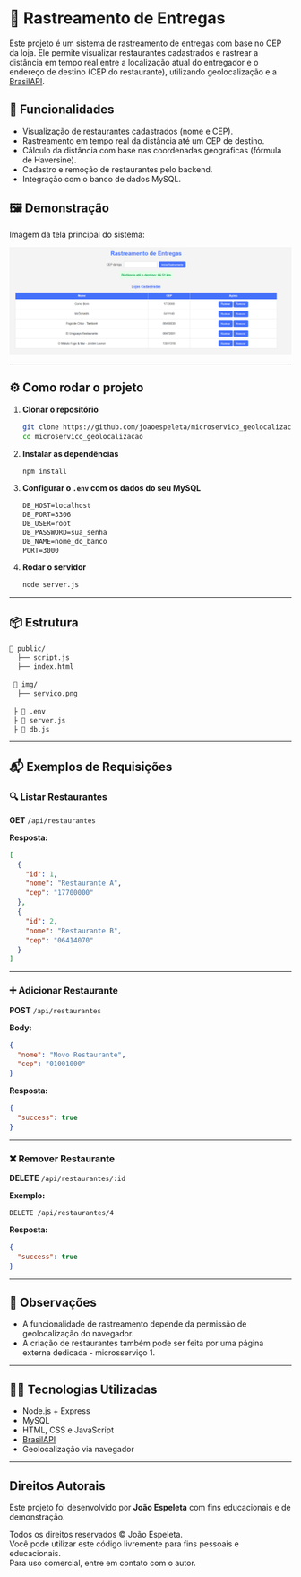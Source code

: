 
# 🛵 Rastreamento de Entregas

Este projeto é um sistema de rastreamento de entregas com base no CEP da loja. Ele permite visualizar restaurantes cadastrados e rastrear a distância em tempo real entre a localização atual do entregador e o endereço de destino (CEP do restaurante), utilizando geolocalização e a [BrasilAPI](https://brasilapi.com.br).

## 🚀 Funcionalidades

- Visualização de restaurantes cadastrados (nome e CEP).
- Rastreamento em tempo real da distância até um CEP de destino.
- Cálculo da distância com base nas coordenadas geográficas (fórmula de Haversine).
- Cadastro e remoção de restaurantes pelo backend.
- Integração com o banco de dados MySQL.

## 🖼️ Demonstração

Imagem da tela principal do sistema:

![Tela do Sistema](img/servico.png)

---

## ⚙️ Como rodar o projeto

1. **Clonar o repositório**
   ```bash
   git clone https://github.com/joaoespeleta/microservico_geolocalizacao
   cd microservico_geolocalizacao
   ```

2. **Instalar as dependências**
   ```bash
   npm install
   ```

3. **Configurar o `.env` com os dados do seu MySQL**
   ```env
   DB_HOST=localhost
   DB_PORT=3306
   DB_USER=root
   DB_PASSWORD=sua_senha
   DB_NAME=nome_do_banco
   PORT=3000
   ```

4. **Rodar o servidor**
   ```bash
   node server.js
   ```

---

## 📦 Estrutura

```
📂 public/
  ├── script.js
  ├── index.html

 📂 img/
  ├── servico.png

 ├️ 📄 .env
 ├️ 📄 server.js
 ├️ 📄 db.js
```

---

## 📬 Exemplos de Requisições

### 🔍 Listar Restaurantes

**GET** `/api/restaurantes`

**Resposta:**
```json
[
  {
    "id": 1,
    "nome": "Restaurante A",
    "cep": "17700000"
  },
  {
    "id": 2,
    "nome": "Restaurante B",
    "cep": "06414070"
  }
]
```

---

### ➕ Adicionar Restaurante

**POST** `/api/restaurantes`

**Body:**
```json
{
  "nome": "Novo Restaurante",
  "cep": "01001000"
}
```

**Resposta:**
```json
{
  "success": true
}
```

---

### ❌ Remover Restaurante

**DELETE** `/api/restaurantes/:id`

**Exemplo:**
```
DELETE /api/restaurantes/4
```

**Resposta:**
```json
{
  "success": true
}
```

---

## 📌 Observações

- A funcionalidade de rastreamento depende da permissão de geolocalização do navegador.
- A criação de restaurantes também pode ser feita por uma página externa dedicada - microsserviço 1.

---

## 🧑‍💻 Tecnologias Utilizadas

- Node.js + Express
- MySQL
- HTML, CSS e JavaScript
- [BrasilAPI](https://brasilapi.com.br)
- Geolocalização via navegador

---

## Direitos Autorais

Este projeto foi desenvolvido por **João Espeleta** com fins educacionais e de demonstração.

Todos os direitos reservados © João Espeleta.  
Você pode utilizar este código livremente para fins pessoais e educacionais.  
Para uso comercial, entre em contato com o autor.